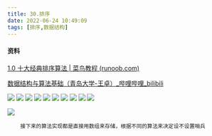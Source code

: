 ```yaml
---
title: 30.排序
date: 2022-06-24 10:49:09
tags: [排序,数据结构]
---
```


#### 资料

[1.0 十大经典排序算法 | 菜鸟教程 (runoob.com)](https://www.runoob.com/w3cnote/ten-sorting-algorithm.html)

[数据结构与算法基础（青岛大学-王卓）_哔哩哔哩_bilibili](https://www.bilibili.com/video/BV1nJ411V7bd?p=160&spm_id_from=pageDriver&vd_source=a61be2deacefbb99540fd88c6ba02db9)

<!--more-->

![](http://www.codekenan.icu/img/1.排序.png)
![](http://www.codekenan.icu/img/2.排序分类.png)
![](http://www.codekenan.icu/img/3.存储介质分类.png)
![](http://www.codekenan.icu/img/4.比较器个数.png)
![](http://www.codekenan.icu/img/5.主要操作.png)
![](http://www.codekenan.icu/img/6.辅助空间.png)
![](http://www.codekenan.icu/img/7.稳定性.png)
![](http://www.codekenan.icu/img/8.稳定性示例.png)
![](http://www.codekenan.icu/img/9.稳定性意义.png)
![](http://www.codekenan.icu/img/10.自然性.png)

![](http://www.codekenan.icu/img/11.存储结构.png)

   	 	接下来的算法实现都是直接用数组来存储，根据不同的算法来决定设不设置哨兵
